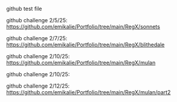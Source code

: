 github test file

github challenge 2/5/25: https://github.com/emikalie/Portfolio/tree/main/RegX/sonnets

github challenge 2/7/25:  https://github.com/emikalie/Portfolio/tree/main/RegX/blithedale

github challenge 2/10/25: https://github.com/emikalie/Portfolio/tree/main/RegX/mulan

github challenge 2/10/25: 

github challenge 2/12/25: https://github.com/emikalie/Portfolio/tree/main/RegX/mulan/part2